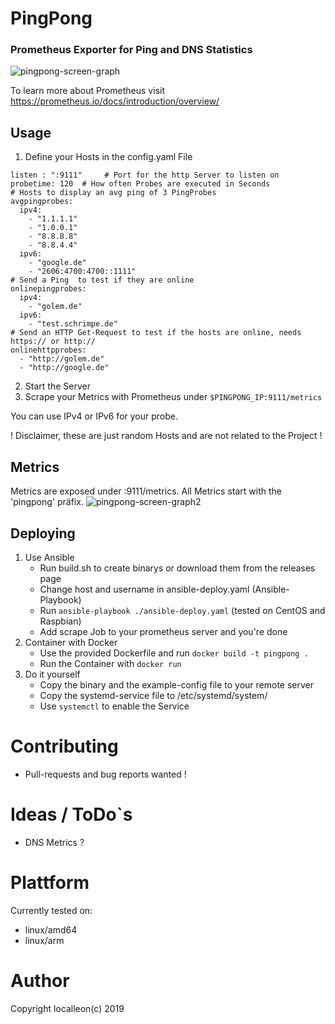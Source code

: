 # PingPong
### Prometheus Exporter for Ping and DNS Statistics
![pingpong-screen-graph](https://user-images.githubusercontent.com/28186014/51702831-1c237a80-2015-11e9-9907-6afbd9261564.png)

To learn more about Prometheus visit https://prometheus.io/docs/introduction/overview/

## Usage 
1. Define your Hosts in the config.yaml File
```
listen : ":9111"     # Port for the http Server to listen on 
probetime: 120  # How often Probes are executed in Seconds
# Hosts to display an avg ping of 3 PingProbes
avgpingprobes: 
  ipv4:
    - "1.1.1.1"
    - "1.0.0.1"
    - "8.8.8.8"
    - "8.8.4.4"
  ipv6:
    - "google.de"
    - "2606:4700:4700::1111"
# Send a Ping  to test if they are online
onlinepingprobes: 
  ipv4:
    - "golem.de"
  ipv6:
    - "test.schrimpe.de"
# Send an HTTP Get-Request to test if the hosts are online, needs https:// or http://
onlinehttpprobes:
  - "http://golem.de"
  - "http://google.de"
```
2. Start the Server
3. Scrape your Metrics with Prometheus under `$PINGPONG_IP:9111/metrics`

You can use IPv4 or IPv6 for your probe. 

! Disclaimer, these are just random Hosts and are not related to the Project !
 
## Metrics
Metrics are exposed under :9111/metrics. All Metrics start with the 'pingpong' präfix. 
![pingpong-screen-graph2](https://user-images.githubusercontent.com/28186014/51702836-1f1e6b00-2015-11e9-93e3-13f3048d141d.png)

## Deploying 
1. Use Ansible 
    - Run build.sh to create binarys or download them from the releases page
    - Change host and username in ansible-deploy.yaml (Ansible-Playbook)
    - Run ``` ansible-playbook ./ansible-deploy.yaml ```  (tested on CentOS and Raspbian)
    - Add scrape Job to your prometheus server and you're done
2. Container with Docker
    - Use the provided Dockerfile and run ```docker build -t pingpong .```
    - Run the Container with ```docker run```
3. Do it yourself
    - Copy the binary and the example-config file to your remote server
    - Copy the systemd-service file to /etc/systemd/system/
    - Use ```systemctl``` to enable the Service

# Contributing 
- Pull-requests and bug reports wanted !

# Ideas / ToDo`s
- DNS Metrics ?

# Plattform 
Currently tested on:
- linux/amd64
- linux/arm

# Author 
Copyright localleon(c) 2019
